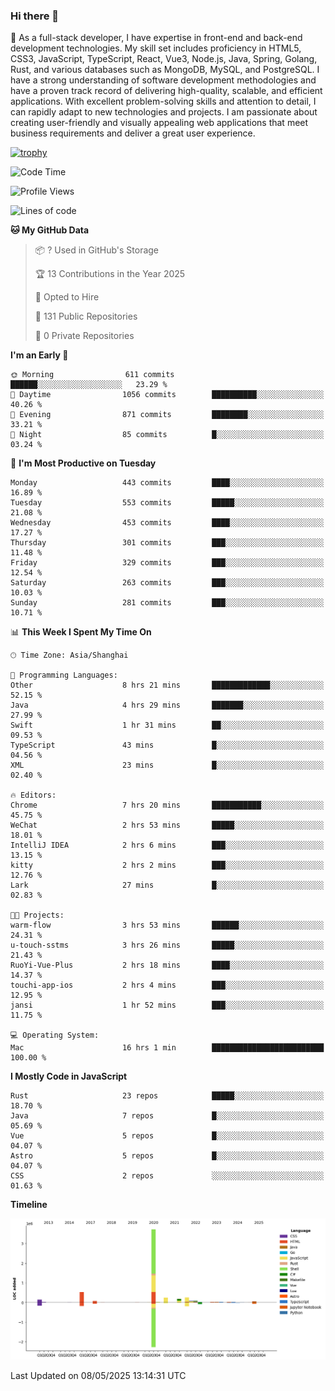 ### Hi there 👋

🌱 As a full-stack developer, I have expertise in front-end and back-end development technologies. My skill set includes proficiency in HTML5, CSS3, JavaScript, TypeScript, React, Vue3, Node.js, Java, Spring, Golang, Rust, and various databases such as MongoDB, MySQL, and PostgreSQL. I have a strong understanding of software development methodologies and have a proven track record of delivering high-quality, scalable, and efficient applications. With excellent problem-solving skills and attention to detail, I can rapidly adapt to new technologies and projects. I am passionate about creating user-friendly and visually appealing web applications that meet business requirements and deliver a great user experience.

[![trophy](https://github-profile-trophy.vercel.app/?username=elton&rank=SECRET,SSS,SS,S,AAA,AA,A&theme=onedark&no-frame=true&margin-w=10)](https://github.com/ryo-ma/github-profile-trophy)

<!--START_SECTION:waka-->
![Code Time](http://img.shields.io/badge/Code%20Time-1%2C612%20hrs%208%20mins-blue)

![Profile Views](http://img.shields.io/badge/Profile%20Views-0-blue)

![Lines of code](https://img.shields.io/badge/From%20Hello%20World%20I%27ve%20Written-5.6%20million%20lines%20of%20code-blue)

**🐱 My GitHub Data** 

> 📦 ? Used in GitHub's Storage 
 > 
> 🏆 13 Contributions in the Year 2025
 > 
> 💼 Opted to Hire
 > 
> 📜 131 Public Repositories 
 > 
> 🔑 0 Private Repositories 
 > 
**I'm an Early 🐤** 

```text
🌞 Morning                611 commits         ██████░░░░░░░░░░░░░░░░░░░   23.29 % 
🌆 Daytime                1056 commits        ██████████░░░░░░░░░░░░░░░   40.26 % 
🌃 Evening                871 commits         ████████░░░░░░░░░░░░░░░░░   33.21 % 
🌙 Night                  85 commits          █░░░░░░░░░░░░░░░░░░░░░░░░   03.24 % 
```
📅 **I'm Most Productive on Tuesday** 

```text
Monday                   443 commits         ████░░░░░░░░░░░░░░░░░░░░░   16.89 % 
Tuesday                  553 commits         █████░░░░░░░░░░░░░░░░░░░░   21.08 % 
Wednesday                453 commits         ████░░░░░░░░░░░░░░░░░░░░░   17.27 % 
Thursday                 301 commits         ███░░░░░░░░░░░░░░░░░░░░░░   11.48 % 
Friday                   329 commits         ███░░░░░░░░░░░░░░░░░░░░░░   12.54 % 
Saturday                 263 commits         ███░░░░░░░░░░░░░░░░░░░░░░   10.03 % 
Sunday                   281 commits         ███░░░░░░░░░░░░░░░░░░░░░░   10.71 % 
```


📊 **This Week I Spent My Time On** 

```text
🕑︎ Time Zone: Asia/Shanghai

💬 Programming Languages: 
Other                    8 hrs 21 mins       █████████████░░░░░░░░░░░░   52.15 % 
Java                     4 hrs 29 mins       ███████░░░░░░░░░░░░░░░░░░   27.99 % 
Swift                    1 hr 31 mins        ██░░░░░░░░░░░░░░░░░░░░░░░   09.53 % 
TypeScript               43 mins             █░░░░░░░░░░░░░░░░░░░░░░░░   04.56 % 
XML                      23 mins             █░░░░░░░░░░░░░░░░░░░░░░░░   02.40 % 

🔥 Editors: 
Chrome                   7 hrs 20 mins       ███████████░░░░░░░░░░░░░░   45.75 % 
WeChat                   2 hrs 53 mins       █████░░░░░░░░░░░░░░░░░░░░   18.01 % 
IntelliJ IDEA            2 hrs 6 mins        ███░░░░░░░░░░░░░░░░░░░░░░   13.15 % 
kitty                    2 hrs 2 mins        ███░░░░░░░░░░░░░░░░░░░░░░   12.76 % 
Lark                     27 mins             █░░░░░░░░░░░░░░░░░░░░░░░░   02.83 % 

🐱‍💻 Projects: 
warm-flow                3 hrs 53 mins       ██████░░░░░░░░░░░░░░░░░░░   24.31 % 
u-touch-sstms            3 hrs 26 mins       █████░░░░░░░░░░░░░░░░░░░░   21.43 % 
RuoYi-Vue-Plus           2 hrs 18 mins       ████░░░░░░░░░░░░░░░░░░░░░   14.37 % 
touchi-app-ios           2 hrs 4 mins        ███░░░░░░░░░░░░░░░░░░░░░░   12.95 % 
jansi                    1 hr 52 mins        ███░░░░░░░░░░░░░░░░░░░░░░   11.75 % 

💻 Operating System: 
Mac                      16 hrs 1 min        █████████████████████████   100.00 % 
```

**I Mostly Code in JavaScript** 

```text
Rust                     23 repos            █████░░░░░░░░░░░░░░░░░░░░   18.70 % 
Java                     7 repos             █░░░░░░░░░░░░░░░░░░░░░░░░   05.69 % 
Vue                      5 repos             █░░░░░░░░░░░░░░░░░░░░░░░░   04.07 % 
Astro                    5 repos             █░░░░░░░░░░░░░░░░░░░░░░░░   04.07 % 
CSS                      2 repos             ░░░░░░░░░░░░░░░░░░░░░░░░░   01.63 % 
```



**Timeline**

![Lines of Code chart](https://raw.githubusercontent.com/elton/elton/main/assets/bar_graph.png)


 Last Updated on 08/05/2025 13:14:31 UTC
<!--END_SECTION:waka-->

<!--
**elton/elton** is a ✨ _special_ ✨ repository because its `README.md` (this file) appears on your GitHub profile.

Here are some ideas to get you started:

- 🔭 I’m currently working on ...
- 🌱 I’m currently learning ...
- 👯 I’m looking to collaborate on ...
- 🤔 I’m looking for help with ...
- 💬 Ask me about ...
- 📫 How to reach me: ...
- 😄 Pronouns: ...
- ⚡ Fun fact: ...
-->
